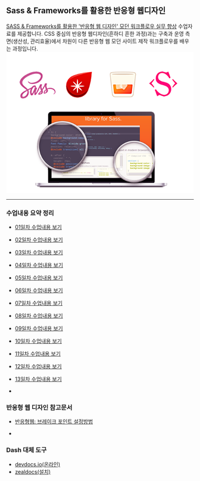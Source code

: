 ## Sass & Frameworks를 활용한 반응형 웹디자인
[SASS & Frameworks를 활용한 '반응형 웹 디자인' 모던 워크플로우 실무 향상](http://www.kipfa.or.kr/Education/EduCenter/EduCenterView.aspx?eduSeqNo=574) 수업자료를 제공합니다. CSS 중심의 반응형 웹디자인(흔하디 흔한 과정)과는 구축과 운영 측면(생산성, 관리효율)에서 차원이 다른 반응형 웹 모던 사이트 제작 워크플로우를 배우는 과정입니다.
![KIPFA에서 진행하는 Sass 언어를 활용한 반응형 웹 디자인 강의](IMAGES/KIPFA-sass-course.png)

---

### 수업내용 요약 정리
- [01일차 수업내용 보기](DAY01/README.md)
- [02일차 수업내용 보기](DAY02/README.md)
- [03일차 수업내용 보기](DAY03/README.md)
- [04일차 수업내용 보기](DAY04/README.md)
- [05일차 수업내용 보기](DAY05/README.md)
- [06일차 수업내용 보기](DAY06/README.md)
- [07일차 수업내용 보기](DAY07/README.md)
- [08일차 수업내용 보기](DAY08/README.md)
- [09일차 수업내용 보기](DAY09/README.md)
- [10일차 수업내용 보기](DAY10/README.md)
- [11일차 수업내용 보기](DAY11/README.md)
- [12일차 수업내용 보기](DAY12/README.md)
- [13일차 수업내용 보기](DAY13/README.md)

-

### 반응형 웹 디자인 참고문서
- [반응형웹: 브레이크 포인트 설정방법](DAY13/RWD+Breakpoint.md)

-

### Dash 대체 도구
- [devdocs.io(온라인)](http://devdocs.io/)
- [zealdocs(설치)](http://zealdocs.org/)